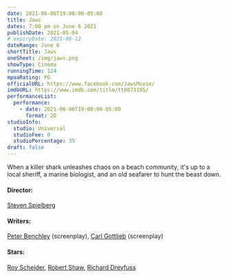 ```yaml
---
date: 2021-06-06T19:00:00-05:00
title: Jaws
dates: 7:00 pm on June 6 2021
publishDate: 2021-05-04
# expiryDate: 2021-06-12
dateRange: June 6
shortTitle: Jaws
oneSheet: /img/jaws.png
showType: Cinema
runningTime: 124
mpaaRating: PG
officialURL: https://www.facebook.com/JawsMovie/
imdbURL: https://www.imdb.com/title/tt0073195/
performanceList:
  performance:
    - date: 2021-06-06T19:00:00-05:00
      format: 2D
studioInfo:
  studio: Universal
  studioFee: 0
  studioPercentage: 35
draft: false
---
```

When a killer shark unleashes chaos on a beach community, it's up to a local sheriff, a marine biologist, and an old seafarer to hunt the beast down.

#### Director:

[Steven Spielberg](https://www.imdb.com/name/nm0000229/?ref_=tt_ov_dr)

#### Writers:

[Peter Benchley](https://www.imdb.com/name/nm0001940/?ref_=tt_ov_wr) (screenplay), [Carl Gottlieb](https://www.imdb.com/name/nm0331956/?ref_=tt_ov_wr) (screenplay)

#### Stars:

[Roy Scheider](https://www.imdb.com/name/nm0001702/?ref_=tt_ov_st_sm), [Robert Shaw](https://www.imdb.com/name/nm0001727/?ref_=tt_ov_st_sm), [Richard Dreyfuss](https://www.imdb.com/name/nm0000377/?ref_=tt_ov_st_sm)
